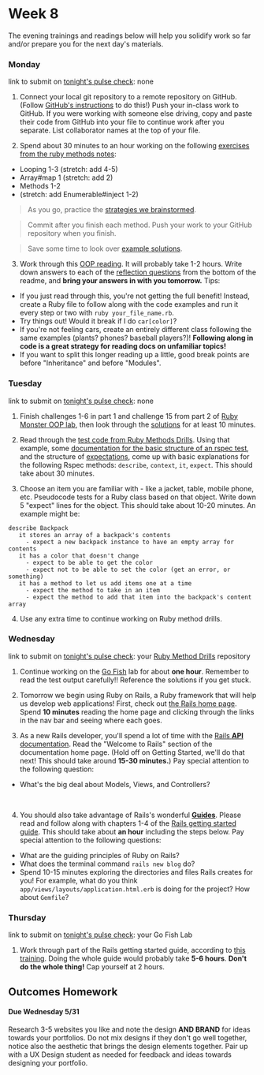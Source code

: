 # Week 8

The evening trainings and readings below will help you solidify work so far and/or prepare you for the next day's materials.


### Monday

link to submit on [tonight's pulse check](https://docs.google.com/forms/d/e/1FAIpQLScicQdZtf2JLFw4O-u618YhNeaJ7sJXVN36ybzO7pnaV359QA/viewform?usp=sf_link): none

1. Connect your local git repository to a remote repository on GitHub.  (Follow [GitHub's instructions](https://help.github.com/articles/adding-an-existing-project-to-github-using-the-command-line/) to do this!) Push your in-class work to GitHub. If you were working with someone else driving, copy and paste their code from GitHub into your file to continue work after you separate. List collaborator names at the top of your file. 

2. Spend about 30 minutes to an hour working on the following [exercises from the ruby methods notes](https://github.com/sf-wdi-37/ruby-methods/blob/master/exercises.md):

- Looping 1-3 (stretch: add 4-5)
- Array#map 1 (stretch: add 2)
- Methods 1-2
- (stretch: add Enumerable#inject 1-2)

> As you go, practice the [strategies we brainstormed](https://github.com/sf-wdi-37/ruby-methods/blob/master/strategy.md). 

> Commit after you finish each method. Push your work to your GitHub repository when you finish. 

> Save some time to look over [example solutions](https://github.com/sf-wdi-37/ruby-methods/blob/master/example-solutions.rb).

3. Work through this [OOP reading](https://github.com/sf-wdi-37/ruby-oop-reading).  It will probably take 1-2 hours. Write down answers to each of the [reflection questions](https://github.com/sf-wdi-37/ruby-oop-reading#reflection-questions) from the bottom of the readme, and **bring your answers in with you tomorrow.**  Tips:
  * If you just read through this, you're not getting the full benefit!  Instead, create a Ruby file to follow along with the code examples and run it every step or two with `ruby your_file_name.rb`.  
  * Try things out! Would it break if I do `car[color]`?  
  * If you're not feeling cars, create an entirely different class following the same examples (plants? phones? baseball players?)!  **Following along in code is a great strategy for reading docs on unfamiliar topics!**  
  * If you want to split this longer reading up a little, good break points are before "Inheritance" and before "Modules".
  


### Tuesday

link to submit on [tonight's pulse check](https://docs.google.com/forms/d/e/1FAIpQLScicQdZtf2JLFw4O-u618YhNeaJ7sJXVN36ybzO7pnaV359QA/viewform?usp=sf_link): none

1. Finish challenges 1-6 in part 1 and challenge 15 from part 2 of [Ruby Monster OOP lab](https://github.com/sf-wdi-37/ruby-monster-oop), then look through the [solutions](https://github.com/sf-wdi-37/ruby-monster-oop/blob/master/solutions/monster.rb) for at least 10 minutes. 

2. Read through the [test code from Ruby Methods Drills](https://github.com/sf-wdi-37/ruby-method-drills/tree/master/spec). Using that example, some [documentation for the basic structure of an rspec test](https://www.relishapp.com/rspec/rspec-core/v/3-5/docs/example-groups/basic-structure-describe-it), and the structure of [expectations](http://www.relishapp.com/rspec/rspec-expectations/docs), come up with basic explanations for the following Rspec methods:  `describe`, `context`, `it`, `expect`.  This should take about 30 minutes. 

3. Choose an item you are familiar with - like a jacket, table, mobile phone, etc.  Pseudocode tests for a Ruby class based on that object. Write down 5 "expect" lines for the object. This should take about 10-20 minutes. An example might be:

 ```
 describe Backpack
    it stores an array of a backpack's contents
      - expect a new backpack instance to have an empty array for contents
    it has a color that doesn't change
      - expect to be able to get the color
      - expect not to be able to set the color (get an error, or something)
    it has a method to let us add items one at a time
      - expect the method to take in an item
      - expect the method to add that item into the backpack's content array
 ```
 
 4. Use any extra time to continue working on Ruby method drills.



### Wednesday

link to submit on [tonight's pulse check](https://docs.google.com/forms/d/e/1FAIpQLScicQdZtf2JLFw4O-u618YhNeaJ7sJXVN36ybzO7pnaV359QA/viewform?usp=sf_link): your [Ruby Method Drills](https://github.com/sf-wdi-37/ruby-method-drills)  repository

1. Continue working on the [Go Fish](https://github.com/sf-wdi-37/go-fish-card-game) lab for about **one hour**. Remember to read the test output carefully!! Reference the solutions if you get stuck.

2. Tomorrow we begin using Ruby on Rails, a Ruby framework that will help us develop web applications!  First, check out [the Rails home page](http://guides.rubyonrails.org/getting_started.html). Spend **10 minutes** reading the home page and clicking through the links in the nav bar and seeing where each goes.  

3. As a new Rails developer, you'll spend a lot of time with the [Rails **API** documentation](http://api.rubyonrails.org/).  Read the "Welcome to Rails" section of the documentation home page. (Hold off on Getting Started, we'll do that next! This should take around **15-30 minutes.**) Pay special attention to the following question:
  * What's the big deal about Models, Views, and Controllers?
  <br>

4. You should also take advantage of Rails's wonderful [**Guides**](http://guides.rubyonrails.org/). Please read and follow along with chapters 1-4 of the [Rails getting started guide](http://guides.rubyonrails.org/getting_started.html). This should take about **an hour** including the steps below. Pay special attention to the following questions:
  * What are the guiding principles of Ruby on Rails?
  * What does the terminal command `rails new blog` do?
  * Spend 10-15 minutes exploring the directories and files Rails creates for you! For example, what do you think `app/views/layouts/application.html.erb` is doing for the project? How about `Gemfile`?


### Thursday

link to submit on [tonight's pulse check](https://docs.google.com/forms/d/e/1FAIpQLScicQdZtf2JLFw4O-u618YhNeaJ7sJXVN36ybzO7pnaV359QA/viewform?usp=sf_link): your Go Fish Lab

1. Work through part of the Rails getting started guide, according to [this training](https://github.com/sf-wdi-37/rails-guides-training/blob/master/README.md). Doing the whole guide would probably take **5-6 hours**. **Don't do the whole thing!** Cap yourself at 2 hours.

<!--

### Weekend

link to submit on [tonight's pulse check](https://docs.google.com/forms/d/e/1FAIpQLScicQdZtf2JLFw4O-u618YhNeaJ7sJXVN36ybzO7pnaV359QA/viewform?usp=sf_link): your Rails Getting Started Guide work

1. Complete the [Rails Bog App](https://github.com/SF-WDI-LABS/rails_bog_app) four times, according to the [Workflow instructions](https://github.com/SF-WDI-LABS/rails_bog_app/blob/master/README.md#workflow). Don't forget to create a new branch for each run and start on a `first-run` branch. The weekend will be more complex if you accidentally change your `master`.  This will take a significant amount of time. Plan for at least 10 hours.

2. Read chapters 1-2 of the Rails Guide on [Migrations](http://guides.rubyonrails.org/active_record_migrations.html). Write down 2 important term definitions you learned and 2 situations where you think you'll use migrations.

3. Read Chapter 1 (Why Associations?) from the [Active Record Associations Rails Guide](http://guides.rubyonrails.org/association_basics.html).  Then, skim through the following sections:
  - 2.1 The `belongs_to` Association
  - 2.3 The `has_many` Association
  - 2.4 The `has_many :through` Association
  - 2.10 Self Joins

-->

## Outcomes Homework 
#### Due Wednesday 5/31

Research 3-5 websites you like and note the design **AND BRAND** for ideas towards your portfolios. Do not mix designs if they don't go well together, notice also the aesthetic that brings the design elements together. Pair up with a UX Design student as needed for feedback and ideas towards designing your portfolio. 
